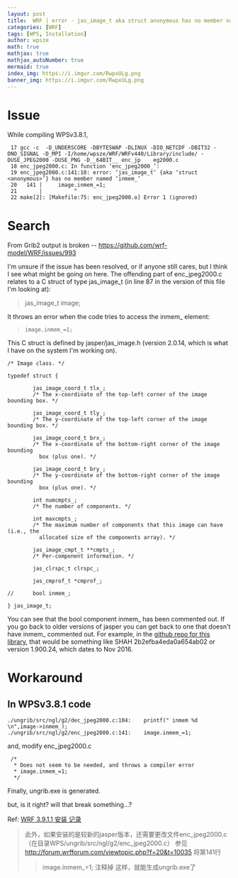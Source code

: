 ```yaml
---
layout: post
title:  WRF | error - jas_image_t aka struct anonymous has no member named inmem_ and image.inmem_=1
categories: [WRF]
tags: [WPS, Installation]
author: wpsze
math: true
mathjax: true
mathjax_autoNumber: true
mermaid: true
index_img: https://i.imgur.com/RwpxULg.png
banner_img: https://i.imgur.com/RwpxULg.png
---
```


# Issue

While compiling WPSv3.8.1,

```
 17 gcc -c  -D_UNDERSCORE -DBYTESWAP -DLINUX -DIO_NETCDF -DBIT32 -DNO_SIGNAL -D_MPI -I/home/wpsze/WRF/WRFv440/Library/include/ -DUSE_JPEG2000 -DUSE_PNG -D__64BIT__ enc_jp    eg2000.c
 18 enc_jpeg2000.c: In function ‘enc_jpeg2000_’:
 19 enc_jpeg2000.c:141:10: error: ‘jas_image_t’ {aka ‘struct <anonymous>’} has no member named ‘inmem_’
 20   141 |     image.inmem_=1;
 21       |          ^
 22 make[2]: [Makefile:75: enc_jpeg2000.o] Error 1 (ignored)
```

# Search

From Grib2 output is broken -- <https://github.com/wrf-model/WRF/issues/993>

I'm unsure if the issue has been resolved, or if anyone still cares, but I think I see what might be going on here. The offending part of enc_jpeg2000.c relates to a C struct of type jas_image_t (in line 87 in the version of this file I'm looking at):

>    jas_image_t image;

It throws an error when the code tries to access the inmem_ element:

>     image.inmem_=1;

This C struct is defined by jasper/jas_image.h (version 2.0.14, which is what I have on the system I'm working on).
```
/* Image class. */

typedef struct {

        jas_image_coord_t tlx_;
        /* The x-coordinate of the top-left corner of the image bounding box. */

        jas_image_coord_t tly_;
        /* The y-coordinate of the top-left corner of the image bounding box. */

        jas_image_coord_t brx_;
        /* The x-coordinate of the bottom-right corner of the image bounding
          box (plus one). */

        jas_image_coord_t bry_;
        /* The y-coordinate of the bottom-right corner of the image bounding
          box (plus one). */

        int numcmpts_;
        /* The number of components. */

        int maxcmpts_;
        /* The maximum number of components that this image can have (i.e., the
          allocated size of the components array). */

        jas_image_cmpt_t **cmpts_;
        /* Per-component information. */

        jas_clrspc_t clrspc_;

        jas_cmprof_t *cmprof_;

//      bool inmem_;

} jas_image_t;
```

You can see that the bool component inmem_ has been commented out. If you go back to older versions of jasper you can get back to one that doesn't have inmem_ commented out. For example, in the [github repo for this library](https://github.com/jasper-software/jasper), that would be something like SHAH 2b2efba4eda0a654ab02 or version 1.900.24, which dates to Nov 2016.

# Workaround
## In WPSv3.8.1 code

```
./ungrib/src/ngl/g2/dec_jpeg2000.c:104:    printf(" inmem %d \n",image->inmem_);
./ungrib/src/ngl/g2/enc_jpeg2000.c:141:    image.inmem_=1;
```

and, modify enc_jpeg2000.c

```
 /* 
  * Does not seem to be needed, and throws a compiler error
  * image.inmem_=1;
  */
```

Finally, ungrib.exe is generated.

but, is it right?  will that break something...?


Ref:
[WRF 3.9.1.1 安装 记录](https://www.cnblogs.com/jiangleads/articles/11422607.html)
>此外，如果安装的是较新的jasper版本，还需要更改文件enc_jpeg2000.c （在目录WPS/ungrib/src/ngl/g2/enc_jpeg2000.c）
> 参见 <http://forum.wrfforum.com/viewtopic.php?f=20&t=10035>
>将第141行
>> image.inmem_=1;
>注释掉
>这样，就能生成ungrib.exe了
